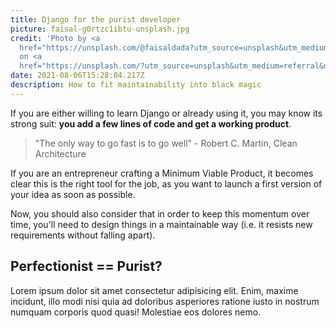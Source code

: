```yaml
---
title: Django for the purist developer
picture: faisal-g0rtzc1ibtu-unsplash.jpg
credit: 'Photo by <a
  href="https://unsplash.com/@faisaldada?utm_source=unsplash&utm_medium=referral&utm_content=creditCopyText">Faisal</a>
  on <a
  href="https://unsplash.com/?utm_source=unsplash&utm_medium=referral&utm_content=creditCopyText">Unsplash</a>   '
date: 2021-08-06T15:28:04.217Z
description: How to fit maintainability into black magic
---
```


If you are either willing to learn Django or already using it, you may know its strong suit: **you add a few lines of code and get a working product**.

> "The only way to go fast is to go well" - Robert C. Martin, Clean Architecture

If you are an entrepreneur crafting a Minimum Viable Product, it becomes clear this is the right tool for the job, as you want to launch a first version of your idea as soon as possible.

Now, you should also consider that in order to keep this momentum over time, you'll need to design things in a maintainable way (i.e. it resists new requirements without falling apart).

## Perfectionist == Purist?

Lorem ipsum dolor sit amet consectetur adipisicing elit. Enim, maxime incidunt, illo modi nisi quia ad doloribus asperiores ratione iusto in nostrum numquam corporis quod quasi! Molestiae eos dolores nemo.
